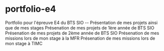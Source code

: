 # portfolio-e4
Portfolio pour l'épreuve E4 du BTS SIO
-- Présentation de mes projets ainsi que de mes stages
Présenation de mes projets de 1ère année de BTS SIO
Présenation de mes projets de 2ème année de BTS SIO
Présenation de mes missions lors de mon stage à la MFR
Présenation de mes missions lors de mon stage à TIMC
  
